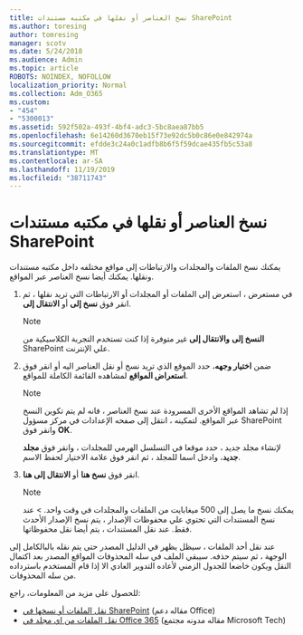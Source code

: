 ```yaml
---
title: نسخ العناصر أو نقلها في مكتبه مستندات SharePoint
ms.author: toresing
author: tomresing
manager: scotv
ms.date: 5/24/2018
ms.audience: Admin
ms.topic: article
ROBOTS: NOINDEX, NOFOLLOW
localization_priority: Normal
ms.collection: Adm_O365
ms.custom:
- "454"
- "5300013"
ms.assetid: 592f502a-493f-4bf4-adc3-5bc8aea87bb5
ms.openlocfilehash: 6e14260d3670eb15f73e92dc5b0c86e0e842974a
ms.sourcegitcommit: efdde3c24a0c1adfb8b6f5f59dcae435fb5c53a8
ms.translationtype: MT
ms.contentlocale: ar-SA
ms.lasthandoff: 11/19/2019
ms.locfileid: "38711743"
---
```

# <a name="copy-or-move-items-in-a-sharepoint-document-library"></a>نسخ العناصر أو نقلها في مكتبه مستندات SharePoint

يمكنك نسخ الملفات والمجلدات والارتباطات إلى مواقع مختلفه داخل مكتبه مستندات ونقلها. يمكنك أيضا نسخ العناصر عبر المواقع. 
  
1. في مستعرض ، استعرض إلى الملفات أو المجلدات أو الارتباطات التي تريد نقلها ، ثم انقر فوق **نسخ إلى** أو **الانتقال إلى**.

    > [!NOTE]
    > **النسخ إلى** **والانتقال إلى** غير متوفرة إذا كنت تستخدم التجربة الكلاسيكية من SharePoint علي الإنترنت.
  
2. ضمن **اختيار وجهه**، حدد الموقع الذي تريد نسخ أو نقل العناصر اليه أو انقر فوق **استعراض المواقع** لمشاهده القائمة الكاملة للمواقع.

    > [!NOTE]
    > إذا لم تشاهد المواقع الأخرى المسرودة عند نسخ العناصر ، فانه لم يتم تكوين النسخ عبر المواقع. لتمكينه ، انتقل إلى صفحه الإعدادات في مركز مسؤول SharePoint وانقر فوق **OK**.
  
    لإنشاء مجلد جديد ، حدد موقعا في التسلسل الهرمي للمجلدات ، وانقر فوق **مجلد جديد**، وادخل اسما للمجلد ، ثم انقر فوق علامة الاختيار لحفظ الاسم.

3. انقر فوق **نسخ هنا** أو **الانتقال إلى هنا**.

    > [!NOTE]
    > يمكنك نسخ ما يصل إلى 500 ميغابايت من الملفات والمجلدات في وقت واحد. > عند نسخ المستندات التي تحتوي علي محفوظات الإصدار ، يتم نسخ الإصدار الأحدث فقط. عند نقل المستندات ، يتم أيضا نقل محفوظاتها.
  
 عند نقل أحد الملفات ، سيظل يظهر في الدليل المصدر حتى يتم نقله بالبالكامل إلى الوجهة ، ثم سيتم حذفه. سيبقي الملف في سله المحذوفات المواقع المصدر بعد اكتمال النقل ويكون خاضعا للجدول الزمني لأعاده التدوير العادي الا إذا قام المستخدم باسترداده من سله المحذوفات.

للحصول على مزيد من المعلومات، راجع:

 - [نقل الملفات أو نسخها في SharePoint](https://support.office.com/article/move-or-copy-files-in-sharepoint-00e2f483-4df3-46be-a861-1f5f0c1a87bc) (مقاله دعم Office)
 - [نقل الملفات من اي مجلد في Office 365](https://techcommunity.microsoft.com/t5/Microsoft-SharePoint-Blog/Now-move-files-anywhere-in-Office-365-SharePoint-and-OneDrive/ba-p/146973) (مقاله مدونه مجتمع Microsoft Tech)  